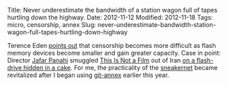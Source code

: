 Title: Never underestimate the bandwidth of a station wagon full of tapes hurtling down the highway.
Date: 2012-11-12
Modified: 2012-11-18
Tags: micro, censorship, annex
Slug: never-underestimate-bandwidth-station-wagon-full-tapes-hurtling-down-highway

Terence Eden [points out](http://shkspr.mobi/blog/2012/11/smuggling-usb-sticks/) that censorship becomes more difficult as flash memory devices become smaller and gain greater capacity. Case in point: Director [Jafar Panahi](https://en.wikipedia.org/wiki/Jafar_Panahi) smuggled [This Is Not a Film](http://uk.imdb.com/title/tt1667905/) out of Iran [on a flash-drive hidden in a cake](http://manila-bulletin.net/blog/2011/11/05/film-smuggled-in-usb-up-for-screening-at-13th-cinemanila/). For me, the practicality of the [sneakernet](https://en.wikipedia.org/wiki/Sneakernet) became revitalized after I began using [git-annex](http://git-annex.branchable.com/) earlier this year.
